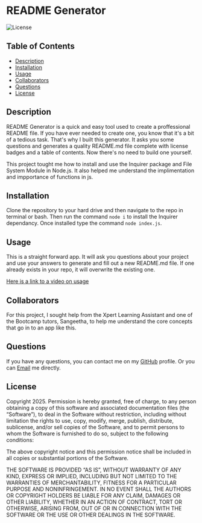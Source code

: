 # README Generator

![License](https://img.shields.io/badge/License-MIT-yellow.svg)

## Table of Contents

- [Description](#description)
- [Installation](#installation)
- [Usage](#usage)
- [Collaborators](#collaborators)
- [Questions](#questions)
- [License](#license)

## Description

README Generator is a quick and easy tool used to create a proffessional README file. If you have ever needed to create one, you know that it's a bit of a tedious task. That's why I built this generator. It asks you some questions and generates a quality README.md file complete with license badges and a table of contents. Now there's no need to build one yourself.

This project tought me how to install and use the Inquirer package and File System Module in Node.js. It also helped me understand the implimentation and impportance of functions in js.

## Installation

Clone the repository to your hard drive and then navigate to the repo in terminal or bash. Then run the command `node i` to install the Inquirer dependancy. Once installed type the command `node index.js`.

## Usage

This is a straight forward app. It will ask you questions about your project and use your answers to generate and fill out a new README.md file. If one already exists in your repo, it will overwrite the existing one.

[Here is a link to a video on usage ](https://www.youtube.com/watch?v=RshoUxVKg_M)

## Collaborators

For this project, I sought help from the Xpert Learning Assistant and one of the Bootcamp tutors, Sangeetha, to help me understand the core concepts that go in to an app like this.

## Questions

If you have any questions, you can contact me on my [GitHub](https://github.com/rasersharpe) profile.
Or you can [Email](mailto:jay.bhatt@me.com) me directly.

## License

Copyright 2025.
Permission is hereby granted, free of charge, to any person
obtaining a copy of this software and associated documentation
files (the “Software”), to deal in the Software without
restriction, including without limitation the rights to use,
copy, modify, merge, publish, distribute, sublicense, and/or
sell copies of the Software, and to permit persons to whom
the Software is furnished to do so, subject to the following
conditions:

The above copyright notice and this permission notice shall be
included in all copies or substantial portions of the Software.

THE SOFTWARE IS PROVIDED “AS IS”, WITHOUT WARRANTY OF ANY KIND,
EXPRESS OR IMPLIED, INCLUDING BUT NOT LIMITED TO THE WARRANTIES
OF MERCHANTABILITY, FITNESS FOR A PARTICULAR PURPOSE AND
NONINFRINGEMENT. IN NO EVENT SHALL THE AUTHORS OR COPYRIGHT
HOLDERS BE LIABLE FOR ANY CLAIM, DAMAGES OR OTHER LIABILITY,
WHETHER IN AN ACTION OF CONTRACT, TORT OR OTHERWISE, ARISING
FROM, OUT OF OR IN CONNECTION WITH THE SOFTWARE OR THE USE OR
OTHER DEALINGS IN THE SOFTWARE.
